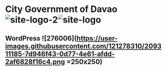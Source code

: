 # City Government of Davao ![site-logo-2](https://user-images.githubusercontent.com/121278310/209309993-6ebfdc52-dd2a-4168-82fb-945a0aa465c7.png)![site-logo](https://user-images.githubusercontent.com/121278310/209310998-7719fcee-e357-4a95-851d-77e030b57768.png)
## WordPress ![276006](https://user-images.githubusercontent.com/121278310/209311185-7d946f43-0d77-4e61-afdd-2af6828f16c4.png =250x250)

